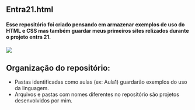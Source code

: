 ## Entra21.html
#### Esse repositório foi criado pensando em armazenar exemplos de uso do HTML e CSS mas também guardar meus primeiros sites relizados durante o projeto entra 21.
<div>
<img src="http://img.shields.io/static/v1?label=STATUS%20DO%20PROJETO&message=%20EM%20DESENVOLVIMENTO&color=GREEN&style=for-the-badge_blank"></a>
</div>

## Organização do repositório:

- Pastas identificadas como aulas (ex: Aula1) guardarão exemplos do uso da linguagem.
- Arquivos e pastas com nomes diferentes no repositório são projetos desenvolvidos por mim.

